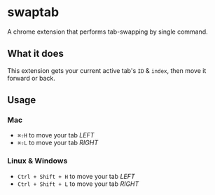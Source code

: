 swaptab
=======

A chrome extension that performs tab-swapping by single command.

## What it does
This extension gets your current active tab's `ID` & `index`, then move it forward or back.


## Usage
### Mac
- `⌘⇧H` to move your tab *LEFT*
- `⌘⇧L` to move your tab *RIGHT*

### Linux & Windows
- `Ctrl + Shift + H` to move your tab *LEFT*
- `Ctrl + Shift + L` to move your tab *RIGHT*
